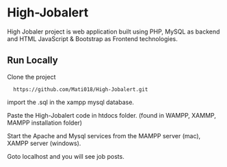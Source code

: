 # High-Jobalert

High Jobaler project is web application built using PHP, MySQL as backend and HTML JavaScript & Bootstrap as Frontend technologies.

## Run Locally

Clone the project
```
  https://github.com/Mati018/High-Jobalert.git
```
import the .sql in the xampp mysql database.

Paste the High-Jobalert code in htdocs folder. (found in WAMPP, XAMMP, MAMPP installation folder)

Start the Apache and Mysql services from the MAMPP server (mac), XAMPP server (windows).

Goto localhost and you will see job posts.
